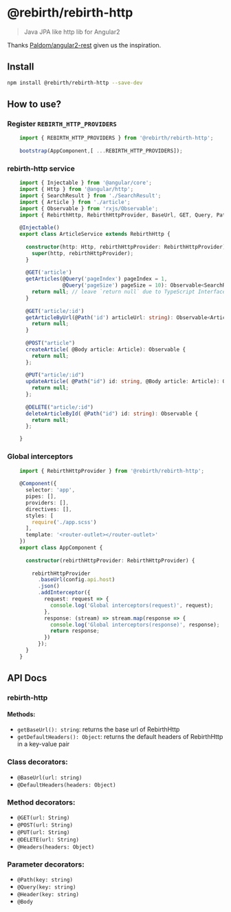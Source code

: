 # @rebirth/rebirth-http
> Java JPA like http lib for Angular2

Thanks [Paldom/angular2-rest](https://github.com/Paldom/angular2-rest) given us the inspiration.

## Install
```bash
npm install @rebirth/rebirth-http --save-dev
```

## How to use?

### Register `REBIRTH_HTTP_PROVIDERS`

```typescript
    import { REBIRTH_HTTP_PROVIDERS } from '@rebirth/rebirth-http';
    
    bootstrap(AppComponent,[ ...REBIRTH_HTTP_PROVIDERS]);
```
   
### rebirth-http service

```typescript
    import { Injectable } from '@angular/core';
    import { Http } from '@angular/http';
    import { SearchResult } from './SearchResult';
    import { Article } from './article';
    import { Observable } from 'rxjs/Observable';
    import { RebirthHttp, RebirthHttpProvider, BaseUrl, GET, Query, Path } from '@rebirth/rebirth-http';
    
    @Injectable()
    export class ArticleService extends RebirthHttp {
    
      constructor(http: Http, rebirthHttpProvider: RebirthHttpProvider) {
        super(http, rebirthHttpProvider);
      }
    
      @GET('article')
      getArticles(@Query('pageIndex') pageIndex = 1,
                  @Query('pageSize') pageSize = 10): Observable<SearchResult<Article>> {
        return null; // leave `return null` due to TypeScript Interface isn't visable in runtime
      }
    
      @GET('article/:id')
      getArticleByUrl(@Path('id') articleUrl: string): Observable<Article> {
        return null;
      }
      
      @POST("article")
      createArticle( @Body article: Article): Observable {
        return null; 
      };
      
      @PUT("article/:id")
      updateArticle( @Path("id") id: string, @Body article: Article): Observable {
        return null; 
      };
      
      @DELETE("article/:id")
      deleteArticleById( @Path("id") id: string): Observable {
        return null; 
      };

    }
```

### Global interceptors

```typescript
    import { RebirthHttpProvider } from '@rebirth/rebirth-http';
    
    @Component({
      selector: 'app',
      pipes: [],
      providers: [],
      directives: [],
      styles: [
        require('./app.scss')
      ],
      template: '<router-outlet></router-outlet>'
    })
    export class AppComponent {
    
      constructor(rebirthHttpProvider: RebirthHttpProvider) {
    
        rebirthHttpProvider
          .baseUrl(config.api.host)
          .json()
          .addInterceptor({
            request: request => {
              console.log('Global interceptors(request)', request);
            },
            response: (stream) => stream.map(response => {
              console.log('Global interceptors(response)', response);
              return response;
            })
          });
      }
    }
```   
    
## API Docs

### rebirth-http

#### Methods:
- `getBaseUrl(): string`: returns the base url of RebirthHttp
- `getDefaultHeaders(): Object`: returns the default headers of RebirthHttp in a key-value pair

### Class decorators:
- `@BaseUrl(url: string)`
- `@DefaultHeaders(headers: Object)`

### Method decorators:
- `@GET(url: String)`
- `@POST(url: String)`
- `@PUT(url: String)`
- `@DELETE(url: String)`
- `@Headers(headers: Object)`

### Parameter decorators:
- `@Path(key: string)`
- `@Query(key: string)`
- `@Header(key: string)`
- `@Body`
